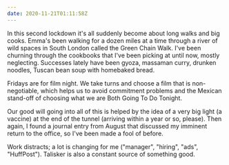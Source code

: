 ```yaml
---
date: 2020-11-21T01:11:58Z
---
```


In this second lockdown it's all suddenly become about long walks and big cooks. Emma's been walking for a dozen miles at a time through a river of wild spaces in South London called the Green Chain Walk. I've been churning through the cookbooks that I've been picking at until now, mostly neglecting. Successes lately have been gyoza, massaman curry, drunken noodles, Tuscan bean soup with homebaked bread.

Fridays are for film night. We take turns and choose a film that is non-negotiable, which helps us to avoid commitment problems and the Mexican stand-off of choosing what we are Both Going To Do Tonight.

Our good will going into all of this is helped by the idea of a very big light (a vaccine) at the end of the tunnel (arriving within a year or so, please). Then again, I found a journal entry from August that discussed my imminent return to the office, so I've been made a fool of before.

Work distracts; a lot is changing for me ("manager", "hiring", "ads", "HuffPost"). Talisker is also a constant source of something good.
